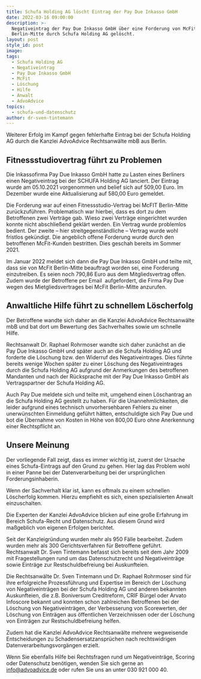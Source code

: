 ```yaml
---
title: Schufa Holding AG löscht Eintrag der Pay Due Inkasso GmbH
date: 2022-03-16 09:00:00
description: >-
  Negativeintrag der Pay Due Inkasso GmbH über eine Forderung von McFit
  Berlin-Mitte durch Schufa Holding AG gelöscht.
layout: post
style_id: post
image:
tags:
  - Schufa Holding AG
  - Negativeintrag
  - Pay Due Inkasso GmbH
  - McFit
  - Löschung
  - Hilfe
  - Anwalt
  - AdvoAdvice
topics:
  - schufa-und-datenschutz
author: dr-sven-tintemann
---
```

Weiterer Erfolg im Kampf gegen fehlerhafte Eintrag bei der Schufa Holding AG durch die Kanzlei AdvoAdvice Rechtsanwälte mbB aus Berlin.&nbsp;

## Fitnessstudiovertrag führt zu Problemen

Die Inkassofirma Pay Due Inkasso GmbH hatte zu Lasten eines Berliners einen Negativeintrag bei der SCHUFA Holding AG lanciert. Der Eintrag wurde am 05.10.2021 vorgenommen und belief sich auf 509,00 Euro. Im Dezember wurde eine Aktualisierung auf 580,00 Euro gemeldet.

Die Forderung war auf einen Fitnessstudio-Vertrag bei McFIT Berlin-Mitte zurückzuführen. Problematisch war hierbei, dass es dort zu dem Betroffenen zwei Verträge gab. Wieso zwei Verträge eingerichtet wurden konnte nicht abschlie&szlig;end geklärt werden. Ein Vertrag wurde problemlos bedient. Der zweite – hier streitgegenständliche – Vertrag wurde wohl fristlos gekündigt. Die angeblich offene Forderung wurde durch den betroffenen McFit-Kunden bestritten. Dies geschah bereits im Sommer 2021.&nbsp;

Im Januar 2022 meldet sich dann die Pay Due Inkasso GmbH und teilte mit, dass sie von McFit Berlin-Mitte beauftragt worden sei, eine Forderung einzutreiben. Es seien noch 790,86 Euro aus dem Mitgliedsvertrag offen. Zudem wurde der Betroffene per Email&nbsp; aufgefordert, die Firma Pay Due wegen des Mietgliedsvertrages bei McFit Berlin-Mitte anzurufen.&nbsp;

## Anwaltliche Hilfe führt zu schnellem Löscherfolg

Der Betroffene wandte sich daher an die Kanzlei AdvoAdvice Rechtsanwälte mbB und bat dort um Bewertung des Sachverhaltes sowie um schnelle Hilfe.&nbsp;

Rechtsanwalt Dr. Raphael Rohrmoser wandte sich daher zunächst an die Pay Due Inkasso GmbH und später auch an die Schufa Holding AG und forderte die Löschung bzw. den Widerruf des Negativeintrages. Dies führte bereits wenige Wochen später zu einer Löschung des Negativeintrages durch die Schufa Holding AG aufgrund der Anmerkungen des betroffenen Mandanten und nach der Rücksprache mit der Pay Due Inkasso GmbH als Vertragspartner der Schufa Holding AG.&nbsp;

Auch Pay Due meldete sich und teilte mit, umgehend einen Löschantrag an die Schufa Holding AG gestellt zu haben. Für die Unannehmlichkeiten, die leider aufgrund eines technisch unvorhersehbaren Fehlers zu einer unerwünschten Einmeldung geführt hätten, entschuldigte sich Pay Due und bot die Übernahme von Kosten in Höhe von 800,00 Euro ohne Anerkennung einer Rechtspflicht an.&nbsp;

## Unsere Meinung

Der vorliegende Fall zeigt, dass es immer wichtig ist, zuerst der Ursache eines Schufa-Eintrags auf den Grund zu gehen. Hier lag das Problem wohl in einer Panne bei der Datenverarbeitung bei der ursprünglichen Forderungsinhaberin.&nbsp;

Wenn der Sachverhalt klar ist, kann es oftmals zu einem schnellen Löscherfolg kommen. Hierzu empfiehlt es sich, einen spezialisierten Anwalt einzuschalten.&nbsp;

Die Experten der Kanzlei AdvoAdvice blicken auf eine gro&szlig;e Erfahrung im Bereich Schufa-Recht und Datenschutz. Aus diesem Grund wird ma&szlig;geblich von eigenen Erfolgen berichtet.

Seit der Kanzleigründung wurden mehr als 950 Fälle bearbeitet. Zudem wurden mehr als 300 Gerichtsverfahren für Betroffene geführt. Rechtsanwalt Dr. Sven Tintemann befasst sich bereits seit dem Jahr 2009 mit Fragestellungen rund um das Datenschutzrecht und Negativeinträge sowie Einträge zur Restschuldbefreiung bei Auskunfteien.

Die Rechtsanwälte Dr. Sven Tintemann und Dr. Raphael Rohrmoser sind für ihre erfolgreiche Prozessführung und Expertise im Bereich der Löschung von Negativeinträgen bei der Schufa Holding AG und anderen bekannten Auskunfteien, die z.B. Boniversum Creditreform, CRIF Bürgel oder Arvato Infoscore bekannt und konnten schon zahlreichen Betroffenen bei der Löschung von Negativeinträgen, der Verbesserung von Scorewerten, der Löschung von Einträgen aus öffentlichen Verzeichnissen oder der Löschung von Einträgen zur Restschuldbefreiung helfen.

Zudem hat die Kanzlei AdvoAdvice Rechtsanwälte mehrere wegweisende Entscheidungen zu Schadensersatzansprüchen nach rechtswidrigen Datenverarbeitungsvorgängen erzielt.

Wenn Sie ebenfalls Hilfe bei Rechtsfragen rund um Negativeinträge, Scoring oder Datenschutz benötigen, wenden Sie sich gerne an info@advoadvice.de oder rufen Sie uns an unter 030 921 000 40.

&nbsp;

&nbsp;
